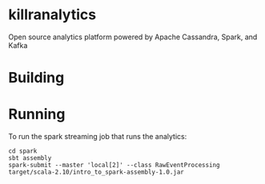 # killranalytics
Open source analytics platform powered by Apache Cassandra, Spark, and Kafka

# Building


# Running

To run the spark streaming job that runs the analytics:

```
cd spark
sbt assembly
spark-submit --master 'local[2]' --class RawEventProcessing target/scala-2.10/intro_to_spark-assembly-1.0.jar
```
